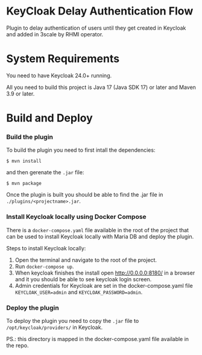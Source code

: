# KeyCloak Delay Authentication Flow

Plugin to delay authentication of users until they get created in Keycloak and added in 3scale by RHMI operator.

# System Requirements

You need to have Keycloak 24.0+ running.

All you need to build this project is Java 17 (Java SDK 17) or later and Maven 3.9 or later.

# Build and Deploy

### Build the plugin

To build the plugin you need to first intall the dependencies:

`$ mvn install` 

and then gerenate the `.jar` file:

`$ mvn package`

Once the plugin is built you should be able to find the .jar file in `./plugins/<projectname>.jar`.

### Install Keycloak locally using Docker Compose

There is a `docker-compose.yaml` file available in the root of the project that can be used to install Keycloak locally with Maria DB and deploy the plugin.

Steps to install Keycloak locally:

1) Open the terminal and navigate to the root of the project.
2) Run ```docker-compose up```.
3) When keycloak finishes the install open http://0.0.0.0:8180/ in a browser and it you should be able to see keycloak login screen.
4) Admin credentials for Keycloak are set in the docker-compose.yaml file `KEYCLOAK_USER=admin` and `KEYCLOAK_PASSWORD=admin`.

### Deploy the plugin 

To deploy the plugin you need to copy the `.jar` file to `/opt/keycloak/providers/` in Keycloak.

PS.: this directory is mapped in the docker-compose.yaml file available in the repo. 
